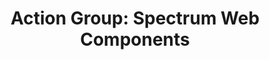 ---
layout: examples.njk
title: 'Action Group: Spectrum Web Components'
displayName: Action Group
componentName: action-group
componentHeading: sp-action-group
tags:
  - component-examples
---